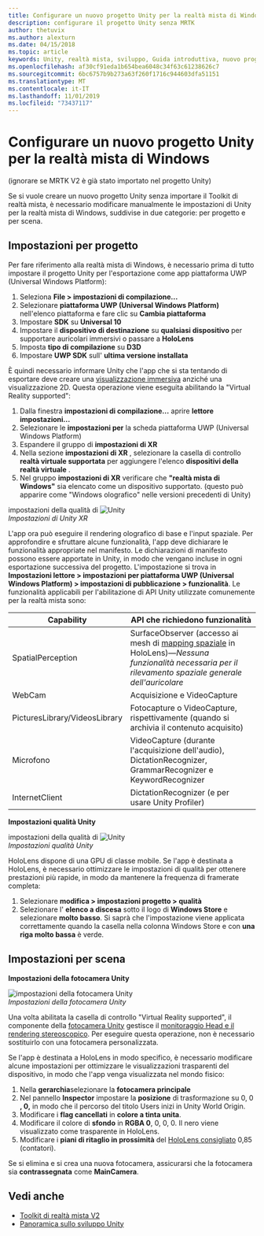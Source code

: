 ```yaml
---
title: Configurare un nuovo progetto Unity per la realtà mista di Windows
description: configurare il progetto Unity senza MRTK
author: thetuvix
ms.author: alexturn
ms.date: 04/15/2018
ms.topic: article
keywords: Unity, realtà mista, sviluppo, Guida introduttiva, nuovo progetto
ms.openlocfilehash: af30cf91eda1b654bea6048c34f63c61238626c7
ms.sourcegitcommit: 6bc6757b9b273a63f260f1716c944603dfa51151
ms.translationtype: MT
ms.contentlocale: it-IT
ms.lasthandoff: 11/01/2019
ms.locfileid: "73437117"
---
```

# <a name="configure-a-new-unity-project-for-windows-mixed-reality"></a>Configurare un nuovo progetto Unity per la realtà mista di Windows 

(ignorare se MRTK V2 è già stato importato nel progetto Unity)

Se si vuole creare un nuovo progetto Unity senza importare il Toolkit di realtà mista, è necessario modificare manualmente le impostazioni di Unity per la realtà mista di Windows, suddivise in due categorie: per progetto e per scena.

## <a name="per-project-settings"></a>Impostazioni per progetto

Per fare riferimento alla realtà mista di Windows, è necessario prima di tutto impostare il progetto Unity per l'esportazione come app piattaforma UWP (Universal Windows Platform): 
1. Seleziona **File > impostazioni di compilazione...**
2. Selezionare **piattaforma UWP (Universal Windows Platform)** nell'elenco piattaforma e fare clic su **Cambia piattaforma**
3. Impostare **SDK** su **Universal 10**
4. Impostare il **dispositivo di destinazione** su **qualsiasi dispositivo** per supportare auricolari immersivi o passare a **HoloLens**
5. Imposta **tipo di compilazione** su **D3D**
6. Impostare **UWP SDK** sull' **ultima versione installata**

È quindi necessario informare Unity che l'app che si sta tentando di esportare deve creare una [visualizzazione immersiva](app-views.md) anziché una visualizzazione 2D. Questa operazione viene eseguita abilitando la "Virtual Reality supported":
1. Dalla finestra **impostazioni di compilazione...** aprire **lettore impostazioni...**
2. Selezionare le **impostazioni per** la scheda piattaforma UWP (Universal Windows Platform)
3. Espandere il gruppo di **impostazioni di XR**
4. Nella sezione **impostazioni di XR** , selezionare la casella di controllo **realtà virtuale supportata** per aggiungere l'elenco **dispositivi della realtà virtuale** .
5. Nel gruppo **impostazioni di XR** verificare che **"realtà mista di Windows"** sia elencato come un dispositivo supportato. (questo può apparire come "Windows olografico" nelle versioni precedenti di Unity)

impostazioni della qualità di ![Unity](images/getting-started-unity-quality-settings.jpg)<br>
*Impostazioni di Unity XR*

L'app ora può eseguire il rendering olografico di base e l'input spaziale. Per approfondire e sfruttare alcune funzionalità, l'app deve dichiarare le funzionalità appropriate nel manifesto. Le dichiarazioni di manifesto possono essere apportate in Unity, in modo che vengano incluse in ogni esportazione successiva del progetto. L'impostazione si trova in **Impostazioni lettore > impostazioni per piattaforma UWP (Universal Windows Platform) > impostazioni di pubblicazione > funzionalità**. Le funzionalità applicabili per l'abilitazione di API Unity utilizzate comunemente per la realtà mista sono:

|  Capability  |  API che richiedono funzionalità | 
|----------|----------|
|  SpatialPerception  |  SurfaceObserver (accesso ai mesh di [mapping spaziale](spatial-mapping.md) in HoloLens)&mdash;*Nessuna funzionalità necessaria per il rilevamento spaziale generale dell'auricolare* | 
|  WebCam  |  Acquisizione e VideoCapture | 
|  PicturesLibrary/VideosLibrary  |  Fotocapture o VideoCapture, rispettivamente (quando si archivia il contenuto acquisito) | 
|  Microfono  |  VideoCapture (durante l'acquisizione dell'audio), DictationRecognizer, GrammarRecognizer e KeywordRecognizer | 
|  InternetClient  |  DictationRecognizer (e per usare Unity Profiler) | 

**Impostazioni qualità Unity**

impostazioni della qualità di ![Unity](images/getting-started-unity-quality-settings.jpg)<br>
*Impostazioni qualità Unity*

HoloLens dispone di una GPU di classe mobile. Se l'app è destinata a HoloLens, è necessario ottimizzare le impostazioni di qualità per ottenere prestazioni più rapide, in modo da mantenere la frequenza di framerate completa:
1. Selezionare **modifica > impostazioni progetto > qualità**
2. Selezionare l' **elenco a discesa** sotto il logo di **Windows Store** e selezionare **molto basso**. Si saprà che l'impostazione viene applicata correttamente quando la casella nella colonna Windows Store e con **una riga molto bassa** è verde.

## <a name="per-scene-settings"></a>Impostazioni per scena

**Impostazioni della fotocamera Unity**

![impostazioni della fotocamera Unity](images/Unitycamerasettings.png)<br>
*Impostazioni della fotocamera Unity*

Una volta abilitata la casella di controllo "Virtual Reality supported", il componente della [fotocamera Unity](camera-in-unity.md) gestisce il [monitoraggio Head e il rendering stereoscopico](rendering.md). Per eseguire questa operazione, non è necessario sostituirlo con una fotocamera personalizzata.

Se l'app è destinata a HoloLens in modo specifico, è necessario modificare alcune impostazioni per ottimizzare le visualizzazioni trasparenti del dispositivo, in modo che l'app venga visualizzata nel mondo fisico:
1. Nella **gerarchia**selezionare la **fotocamera principale**
2. Nel pannello **Inspector** impostare la **posizione** di trasformazione su 0, 0 **, 0,** in modo che il percorso del titolo Users inizi in Unity World Origin.
3. Modificare i **flag cancellati** in **colore a tinta unita**.
4. Modificare il colore di **sfondo** in **RGBA 0**, 0, 0, 0. Il nero viene visualizzato come trasparente in HoloLens.
5. Modificare i **piani di ritaglio in prossimità** del [HoloLens consigliato](camera-in-unity.md#clip-planes) 0,85 (contatori).

Se si elimina e si crea una nuova fotocamera, assicurarsi che la fotocamera sia **contrassegnata** come **MainCamera**.


## <a name="see-also"></a>Vedi anche
* [Toolkit di realtà mista V2](mrtk-getting-started.md)
* [Panoramica sullo sviluppo Unity](unity-development-overview.md)
